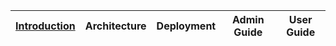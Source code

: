 | [Introduction](/README.md)  | Architecture | Deployment  | Admin Guide | User Guide  | 
| ------------- | ------------- | ------------- | ------------- | ------------- |





